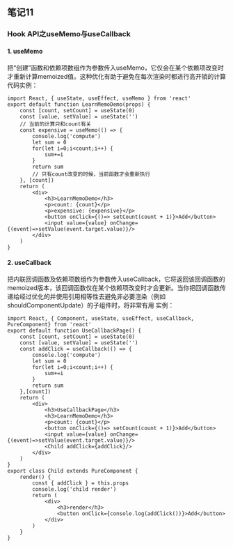 ## 笔记11
### Hook API之useMemo与useCallback
#### 1. useMemo
把“创建”函数和依赖项数组作为参数传入useMemo，它仅会在某个依赖项改变时才重新计算memoized值。这种优化有助于避免在每次渲染时都进行高开销的计算
代码实例：
```
import React, { useState, useEffect, useMemo } from 'react'
export default function LearnMemoDemo(props) {
    const [count, setCount] = useState(0)
    const [value, setValue] = useState('')
    // 当前的计算只和count有关
    const expensive = useMemo(() => {
        console.log('compute')
        let sum = 0
        for(let i=0;i<count;i++) {
            sum+=i
        }
        return sum
        // 只有count改变的时候，当前函数才会重新执行
    }, [count])
    return (
        <div>
            <h3>LearnMemoDemo</h3>
            <p>count: {count}</p>
            <p>expensive: {expensive}</p>
            <button onClick={()=> setCount(count + 1)}>Add</button>
            <input value={value} onChange={(event)=>setValue(event.target.value)}/>
        </div>
    )
}
```
#### 2. useCallback
把内联回调函数及依赖项数组作为参数传入useCallback，它将返回该回调函数的memoized版本，该回调函数仅在某个依赖项改变时才会更新。当你把回调函数传递给经过优化的并使用引用相等性去避免非必要渲染（例如shouldComponentUpdate）的子组件时，将非常有用
实例：
```
import React, { Component, useState, useEffect, useCallback, PureComponent} from 'react'
export default function UseCallbackPage() {
    const [count, setCount] = useState(0)
    const [value, setValue] = useState('')
    const addClick = useCallback(() => {
        console.log('compute')
        let sum = 0
        for(let i=0;i<count;i++) {
            sum+=i
        }
        return sum
    },[count])
    return (
        <div>
            <h3>UseCallbackPage</h3>
            <h3>LearnMemoDemo</h3>
            <p>count: {count}</p>
            <button onClick={()=> setCount(count + 1)}>Add</button>
            <input value={value} onChange={(event)=>setValue(event.target.value)}/>
            <Child addClick={addClick}/>
        </div>
    )
}
export class Child extends PureComponent {
    render() {
        const { addClick } = this.props
        console.log('child render')
        return (
            <div>
                <h3>render</h3>
                <button onClick={console.log(addClick())}>Add</button>
            </div>
        )
    }
}
```